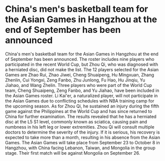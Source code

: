# China's men's basketball team for the Asian Games in Hangzhou at the end of September has been announced 
 China's men's basketball team for the Asian Games in Hangzhou at the end of September has been announced. The roster includes nine players who participated in the recent World Cup, but Zhou Qi, who was diagnosed with a herniated disc, did not make the list. The 12 players selected for the Asian Games are Zhao Rui, Zhao Jiwei, Cheng Shuaipeng, Hu Mingxuan, Zhang Zhenlin, Cui Yongxi, Zeng Fanbo, Zhu Junlong, Fu Hao, Hu Jinqiu, Yu Jiahao, and Wang Zhelin. Three players who were part of the World Cup team, Cheng Shuaipeng, Zeng Fanbo, and Yu Jiahao, have been included in the Asian Games roster. Li Kai'er, a naturalized player, will not participate in the Asian Games due to conflicting schedules with NBA training camp for the upcoming season. As for Zhou Qi, he sustained an injury during the fifth game against the Philippines at the World Cup and has since returned to China for further examination. The results revealed that he has a herniated disc at the L5 S1 level, commonly known as sciatica, causing pain and numbness in his left leg or lower extremities. Zhou Qi will consult multiple doctors to determine the severity of the injury. If it is serious, his recovery is expected to take more than a month, resulting in his absence from the Asian Games. The Asian Games will take place from September 23 to October 8 in Hangzhou, with China facing Lebanon, Taiwan, and Mongolia in the group stage. Their first match will be against Mongolia on September 26.